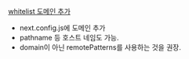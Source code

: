 [whitelist 도메인 추가](https://nextjs.org/docs/app/api-reference/components/image)

* next.config.js에 도메인 추가
* pathname 등 호스트 네임도 가능.
* domain이 아닌 remotePatterns를 사용하는 것을 권장.